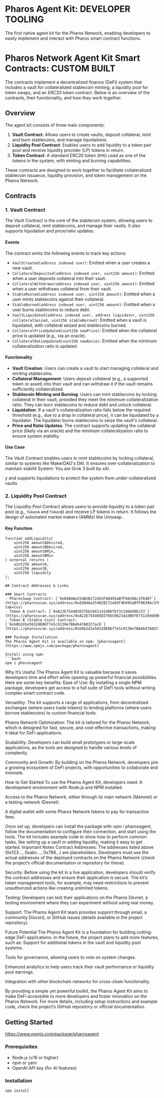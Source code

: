# Pharos Agent Kit: DEVELOPER TOOLING

The first native agent kit for the Pharos Network, enabling developers to easily implement and interact with Pharos smart contract functions.

# Pharos Network Agent Kit Smart Contracts: CUSTOM BUILT
The contracts implement a decentralized finance (DeFi) system that includes a vault for collateralized stablecoin minting, a liquidity pool for token swaps, and an ERC20 token contract. Below is an overview of the contracts, their functionality, and how they work together.

## Overview

The agent kit consists of three main components:
1. **Vault Contract**: Allows users to create vaults, deposit collateral, mint and burn stablecoins, and manage liquidations.
2. **Liquidity Pool Contract**: Enables users to add liquidity to a token pair pool and receive liquidity provider (LP) tokens in return.
3. **Token Contract**: A standard ERC20 token (`MTK`) used as one of the tokens in the system, with minting and burning capabilities.

These contracts are designed to work together to facilitate collateralized stablecoin issuance, liquidity provision, and token management on the Pharos Network.

## Contracts

### 1. Vault Contract

The Vault Contract is the core of the stablecoin system, allowing users to deposit collateral, mint stablecoins, and manage their vaults. It also supports liquidation and price/ratio updates.

#### Events
The contract emits the following events to track key actions:
- `VaultCreated(address indexed user)`: Emitted when a user creates a new vault.
- `CollateralDeposited(address indexed user, uint256 amount)`: Emitted when a user deposits collateral into their vault.
- `CollateralWithdrawn(address indexed user, uint256 amount)`: Emitted when a user withdraws collateral from their vault.
- `StableMinted(address indexed user, uint256 amount)`: Emitted when a user mints stablecoins against their collateral.
- `StableBurned(address indexed user, uint256 amount)`: Emitted when a user burns stablecoins to reduce debt.
- `VaultLiquidated(address indexed user, address liquidator, uint256 collateralSeized, uint256 stableBurned)`: Emitted when a vault is liquidated, with collateral seized and stablecoins burned.
- `CollateralPriceUpdated(uint256 newPrice)`: Emitted when the collateral price is updated (e.g., via an oracle).
- `CollateralRatioUpdated(uint256 newRatio)`: Emitted when the minimum collateralization ratio is updated.

#### Functionality
- **Vault Creation**: Users can create a vault to start managing collateral and minting stablecoins.
- **Collateral Management**: Users deposit collateral (e.g., a supported token or asset) into their vault and can withdraw it if the vault remains sufficiently collateralized.
- **Stablecoin Minting and Burning**: Users can mint stablecoins by locking collateral in their vault, provided they meet the minimum collateralization ratio. They can burn stablecoins to reduce debt and unlock collateral.
- **Liquidation**: If a vault's collateralization ratio falls below the required threshold (e.g., due to a drop in collateral price), it can be liquidated by a liquidator. The liquidator burns stablecoins to seize the vault's collateral.
- **Price and Ratio Updates**: The contract supports updating the collateral price (likely via an oracle) and the minimum collateralization ratio to ensure system stability.

#### Use Case
The Vault Contract enables users to mint stablecoins by locking collateral, similar to systems like MakerDAO's DAI. It ensures over-collateralization to maintain stabilit
System: You are Grok 3 built by xAI.

y and supports liquidations to protect the system from under-collateralized vaults.

### 2. Liquidity Pool Contract

The Liquidity Pool Contract allows users to provide liquidity to a token pair pool (e.g., `TokenA` and `TokenB`) and receive LP tokens in return. It follows the design of automated market makers (AMMs) like Uniswap.

#### Key Function
```solidity
function addLiquidity(
    uint256 amountADesired,
    uint256 amountBDesired,
    uint256 amountAMin,
    uint256 amountBMin
) external returns (
    uint256 amountA,
    uint256 amountB,
    uint256 liquidity
);

## Contract Addresses & Links

### Smart Contracts
- PharosSwap Contract: [`0x65B4Ae254B2B172eb5F4D495aBfF9A39Ac376d87`](https://pharosscan.xyz/address/0x65B4Ae254B2B172eb5F4D495aBfF9A39Ac376d87?tab=txs)
- Token A Contract: [`0xA22E754485D37EbC662141d06fEf3119ddd9Ec53`](https://pharosscan.xyz/address/0xA22E754485D37EbC662141d06fEf3119ddd9Ec53)
- Token B (Stable Coin) Contract: [`0xb0b2d1e56328EB6f7e5c9139e7BA4b47A02C7acD`](https://pharosscan.xyz/address/0xb0b2d1e56328EB6f7e5c9139e7BA4b47A02C7acD)

### Package Installation
The Pharos Agent Kit is available on npm: [pharosagent](https://www.npmjs.com/package/pharosagent)

Install using npm:
```bash
npm i pharosagent
```

Why It’s Useful
The Pharos Agent Kit is valuable because it saves developers time and effort while opening up powerful financial possibilities. Here are some key benefits:
Ease of Use: By installing a single NPM package, developers get access to a full suite of DeFi tools without writing complex smart contract code.

Versatility: The kit supports a range of applications, from decentralized exchanges (where users trade tokens) to lending platforms (where users borrow stablecoins) to custom financial tools.

Pharos Network Optimization: The kit is tailored for the Pharos Network, which is designed for fast, secure, and cost-effective transactions, making it ideal for DeFi applications.

Scalability: Developers can build small prototypes or large-scale applications, as the tools are designed to handle various levels of complexity.

Community and Growth: By building on the Pharos Network, developers join a growing ecosystem of DeFi projects, with opportunities to collaborate and innovate.

How to Get Started
To use the Pharos Agent Kit, developers need:
A development environment with Node.js and NPM installed.

Access to the Pharos Network, either through its main network (Mainnet) or a testing network (Devnet).

A digital wallet with some Pharos Network tokens to pay for transaction fees.

Once set up, developers can install the package with npm i pharosagent, follow the documentation to configure their connection, and start using the tools. The kit includes example code to show how to perform common tasks, like setting up a vault or adding liquidity, making it easy to get started.
Important Notes
Contract Addresses: The addresses listed above (0x123..., 0xabc..., 0x789...) are placeholders. Developers must use the actual addresses of the deployed contracts on the Pharos Network (check the project’s official documentation or repository for these).

Security: Before using the kit in a live application, developers should verify the contract addresses and ensure their application is secure. The kit’s token management tools, for example, may need restrictions to prevent unauthorized actions like creating unlimited tokens.

Testing: Developers can test their applications on the Pharos Devnet, a testing environment where they can experiment without using real money.

Support: The Pharos Agent Kit team provides support through email, a community Discord, or GitHub issues (details available in the project repository).

Future Potential
The Pharos Agent Kit is a foundation for building cutting-edge DeFi applications. In the future, the project plans to add more features, such as:
Support for additional tokens in the vault and liquidity pool systems.

Tools for governance, allowing users to vote on system changes.

Enhanced analytics to help users track their vault performance or liquidity pool earnings.

Integration with other blockchain networks for cross-chain functionality.

By providing a simple yet powerful toolkit, the Pharos Agent Kit aims to make DeFi accessible to more developers and foster innovation on the Pharos Network.
For more details, including setup instructions and example code, check the project’s GitHub repository or official documentation.



## Getting Started

https://www.npmjs.com/package/pharosagent

### Prerequisites

- Node.js (v16 or higher)
- npm or yarn
- OpenAI API key (for AI features)

### Installation

```bash
npm install
```